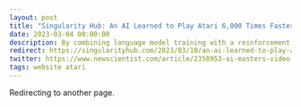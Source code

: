 ```yaml
---
layout: post
title: "Singularity Hub: An AI Learned to Play Atari 6,000 Times Faster by Reading the Instructions"
date: 2023-03-04 00:00:00
description: By combining language model training with a reinforcement learning algorithm, a team at Carnegie Mellon University has taught an AI to improve its gaming ability by reading manuals.
redirect: https://singularityhub.com/2023/03/10/an-ai-learned-to-play-atari-6000-times-faster-by-reading-the-instructions/
twitter: https://www.newscientist.com/article/2358953-ai-masters-video-game-6000-times-faster-by-reading-the-instructions/
tags: website atari
---
```


Redirecting to another page.
